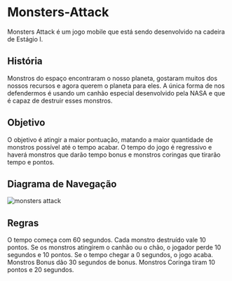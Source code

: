 # Monsters-Attack
Monsters Attack é um jogo mobile que está sendo desenvolvido na cadeira de Estágio I.

## História
Monstros do espaço encontraram o nosso planeta, gostaram muitos dos nossos recursos e agora querem o planeta para eles. A única forma de nos defendermos é usando um canhão especial desenvolvido pela NASA e que é capaz de destruir esses monstros.

## Objetivo
O objetivo é atingir a maior pontuação, matando a maior quantidade de monstros possível até o tempo acabar. O tempo do jogo é regressivo e haverá monstros que darão tempo bonus e monstros coringas que tirarão tempo e pontos.

## Diagrama de Navegação
![monsters attack](https://user-images.githubusercontent.com/26275751/30525578-afc9f662-9bdf-11e7-8a5c-e961161cfb88.jpg)

## Regras
O tempo começa com 60 segundos.
Cada monstro destruído vale 10 pontos.
Se os monstros atingirem o canhão ou o chão, o jogador perde 10 segundos e 10 pontos.
Se o tempo chegar a 0 segundos, o jogo acaba.
Monstros Bonus dão 30 segundos de bonus.
Monstros Coringa tiram 10 pontos e 20 segundos.

